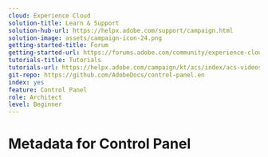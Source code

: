 ```yaml
---
cloud: Experience Cloud
solution-title: Learn & Support
solution-hub-url: https://helpx.adobe.com/support/campaign.html
solution-image: assets/campaign-icon-24.png
getting-started-title: Forum
getting-started-url: https://forums.adobe.com/community/experience-cloud/marketing-cloud/campaign/standard
tutorials-title: Tutorials
tutorials-url: https://helpx.adobe.com/campaign/kt/acs/index/acs-videos.html
git-repo: https://github.com/AdobeDocs/control-panel.en
index: yes
feature: Control Panel
role: Architect
level: Beginner
---
```


# Metadata for Control Panel
